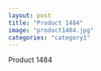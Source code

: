 ```yaml
---
layout: post
title: "Product 1484"
image: "product1484.jpg"
categories: "category1"
---
```

Product 1484
